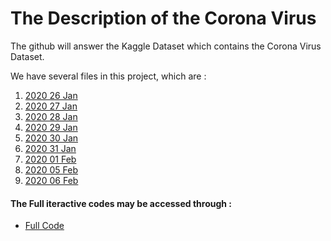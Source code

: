 # The Description of the Corona Virus
The github will answer the Kaggle Dataset which contains the Corona Virus Dataset. 

We have several files in this project, which are : 
  1. [2020 26 Jan](../master/2019_nC0v_20200121_20200126_cleaned.csv)
  2. [2020 27 Jan](../master/2019_nCoV_20200121_20200127.csv)
  3. [2020 28 Jan](../master/2019_nCoV_20200121_20200128.csv)
  4. [2020 29 Jan](../master/2019_nCoV_20200121_20200129.csv)
  5. [2020 30 Jan](../master/2019_nCoV_20200121_20200130.csv)
  6. [2020 31 Jan](../master/2019_nCoV_20200121_20200131.csv)
  7. [2020 01 Feb](../master/2019_nCoV_20200121_20200201.csv)
  8. [2020 05 Feb](../master/2019_nCoV_20200121_20200205.csv)
  9. [2020 06 Feb](../master/2019_nCoV_20200121_20200206.csv)

#### The Full iteractive codes may be accessed through : 
  - [Full Code](../master/corona_dataset.py)
